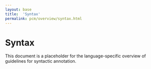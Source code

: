 ```yaml
---
layout: base
title:  'Syntax'
permalink: pcm/overview/syntax.html
---
```


# Syntax

This document is a placeholder for the language-specific overview of
guidelines for syntactic annotation.
